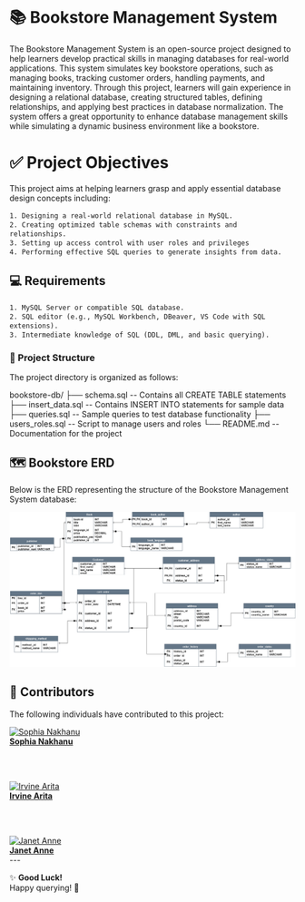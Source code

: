 # 📚 Bookstore Management System 

The Bookstore Management System is an open-source project designed to help learners develop practical skills in managing databases for real-world applications. This system simulates key bookstore operations, such as managing books, tracking customer orders, handling payments, and maintaining inventory. Through this project, learners will gain experience in designing a relational database, creating structured tables, defining relationships, and applying best practices in database normalization. The system offers a great opportunity to enhance database management skills while simulating a dynamic business environment like a bookstore.

# ✅ Project Objectives
This project aims at helping learners grasp and apply essential database design concepts including:

    1. Designing a real-world relational database in MySQL.
    2. Creating optimized table schemas with constraints and relationships.
    3. Setting up access control with user roles and privileges
    4. Performing effective SQL queries to generate insights from data.

## 💻 Requirements

    1. MySQL Server or compatible SQL database.
    2. SQL editor (e.g., MySQL Workbench, DBeaver, VS Code with SQL extensions).
    3. Intermediate knowledge of SQL (DDL, DML, and basic querying).

### 📂 Project Structure
The project directory is organized as follows:

bookstore-db/
├── schema.sql           -- Contains all CREATE TABLE statements
├── insert_data.sql      -- Contains INSERT INTO statements for sample data
├── queries.sql          -- Sample queries to test database functionality
├── users_roles.sql      -- Script to manage users and roles
└── README.md            -- Documentation for the project

## 🗺️ Bookstore ERD
Below is the ERD representing the structure of the Bookstore Management System database:

![ERD Diagram](Assets/ERD.png)

## 👥 Contributors
The following individuals have contributed to this project:

<div>
<a href="https://github.com/nakhanu" target="_blank">
  <img src="https://avatars.githubusercontent.com/u/131362156?v=4" width="100px" alt="Sophia Nakhanu"/>
  <br />
  <b>Sophia Nakhanu</b>
</a>

<br /><br />

<a href="https://github.com/IrvineArita" target="_blank">
  <img src="https://avatars.githubusercontent.com/u/104714190?v=4" width="100px" alt="Irvine Arita"/>
  <br />
  <b>Irvine Arita</b>
</a>

<br /><br />

<a href="https://github.com/Janeanny1" target="_blank">
  <img src="https://avatars.githubusercontent.com/u/158290260?v=4" width="100px" alt="Janet Anne"/>
  <br />
  <b>Janet Anne</b>
</a>

</div>
---

✨ **Good Luck!**  
Happy querying! 🚀










